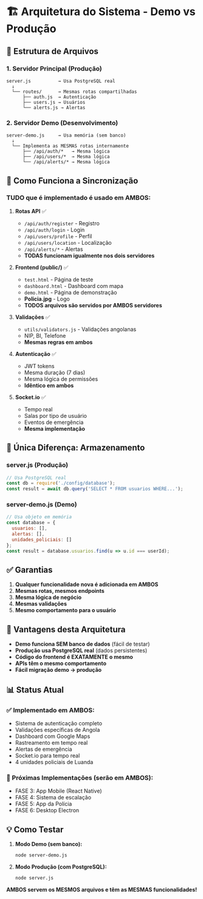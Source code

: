 # 🏗️ Arquitetura do Sistema - Demo vs Produção

## 📁 Estrutura de Arquivos

### **1. Servidor Principal (Produção)**
```
server.js          → Usa PostgreSQL real
  ↓
  └── routes/      → Mesmas rotas compartilhadas
      ├── auth.js  → Autenticação
      ├── users.js → Usuários
      └── alerts.js → Alertas
```

### **2. Servidor Demo (Desenvolvimento)**
```
server-demo.js     → Usa memória (sem banco)
  ↓
  └── Implementa as MESMAS rotas internamente
      ├── /api/auth/*   → Mesma lógica
      ├── /api/users/*  → Mesma lógica
      └── /api/alerts/* → Mesma lógica
```

## 🔄 Como Funciona a Sincronização

### **TUDO que é implementado é usado em AMBOS:**

1. **Rotas API** ✅
   - `/api/auth/register` - Registro
   - `/api/auth/login` - Login
   - `/api/users/profile` - Perfil
   - `/api/users/location` - Localização
   - `/api/alerts/*` - Alertas
   - **TODAS funcionam igualmente nos dois servidores**

2. **Frontend (public/)** ✅
   - `test.html` - Página de teste
   - `dashboard.html` - Dashboard com mapa
   - `demo.html` - Página de demonstração
   - **Policia.jpg** - Logo
   - **TODOS arquivos são servidos por AMBOS servidores**

3. **Validações** ✅
   - `utils/validators.js` - Validações angolanas
   - NIP, BI, Telefone
   - **Mesmas regras em ambos**

4. **Autenticação** ✅
   - JWT tokens
   - Mesma duração (7 dias)
   - Mesma lógica de permissões
   - **Idêntico em ambos**

5. **Socket.io** ✅
   - Tempo real
   - Salas por tipo de usuário
   - Eventos de emergência
   - **Mesma implementação**

## 🎯 Única Diferença: Armazenamento

### **server.js (Produção)**
```javascript
// Usa PostgreSQL real
const db = require('./config/database');
const result = await db.query('SELECT * FROM usuarios WHERE...');
```

### **server-demo.js (Demo)**
```javascript
// Usa objeto em memória
const database = {
  usuarios: [],
  alertas: [],
  unidades_policiais: []
};
const result = database.usuarios.find(u => u.id === userId);
```

## ✅ Garantias

1. **Qualquer funcionalidade nova é adicionada em AMBOS**
2. **Mesmas rotas, mesmos endpoints**
3. **Mesma lógica de negócio**
4. **Mesmas validações**
5. **Mesmo comportamento para o usuário**

## 🚀 Vantagens desta Arquitetura

- **Demo funciona SEM banco de dados** (fácil de testar)
- **Produção usa PostgreSQL real** (dados persistentes)
- **Código do frontend é EXATAMENTE o mesmo**
- **APIs têm o mesmo comportamento**
- **Fácil migração demo → produção**

## 📊 Status Atual

### ✅ Implementado em AMBOS:
- Sistema de autenticação completo
- Validações específicas de Angola
- Dashboard com Google Maps
- Rastreamento em tempo real
- Alertas de emergência
- Socket.io para tempo real
- 4 unidades policiais de Luanda

### 🎯 Próximas Implementações (serão em AMBOS):
- FASE 3: App Mobile (React Native)
- FASE 4: Sistema de escalação
- FASE 5: App da Polícia
- FASE 6: Desktop Electron

## 💡 Como Testar

1. **Modo Demo (sem banco):**
   ```bash
   node server-demo.js
   ```

2. **Modo Produção (com PostgreSQL):**
   ```bash
   node server.js
   ```

**AMBOS servem os MESMOS arquivos e têm as MESMAS funcionalidades!** 